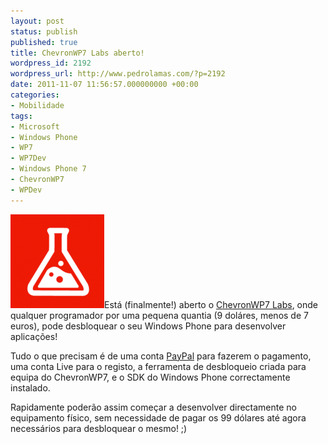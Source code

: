 ```yaml
---
layout: post
status: publish
published: true
title: ChevronWP7 Labs aberto!
wordpress_id: 2192
wordpress_url: http://www.pedrolamas.com/?p=2192
date: 2011-11-07 11:56:57.000000000 +00:00
categories:
- Mobilidade
tags:
- Microsoft
- Windows Phone
- WP7
- WP7Dev
- Windows Phone 7
- ChevronWP7
- WPDev
---
```

[![](wp-content/uploads/2011/11/ChevronWP7-Labs.png "ChevronWP7 Labs")](http://labs.chevronwp7.com/)Está (finalmente!) aberto o [ChevronWP7 Labs](http://labs.chevronwp7.com/), onde qualquer programador por uma pequena quantia (9 doláres, menos de 7 euros), pode desbloquear o seu Windows Phone para desenvolver aplicações!

Tudo o que precisam é de uma conta [PayPal](http://www.paypal.com) para fazerem o pagamento, uma conta Live para o registo, a ferramenta de desbloqueio criada para equipa do ChevronWP7, e o SDK do Windows Phone correctamente instalado.

Rapidamente poderão assim começar a desenvolver directamente no equipamento físico, sem necessidade de pagar os 99 dólares até agora necessários para desbloquear o mesmo! ;)
